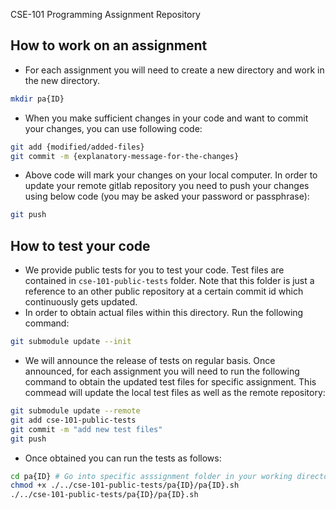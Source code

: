 CSE-101 Programming Assignment Repository

## How to work on an assignment

- For each assignment you will need to create a new directory and work in the new directory. 
```bash
mkdir pa{ID}
```
- When you make sufficient changes in your code and want to commit your changes, you can use following code:
```bash
git add {modified/added-files}
git commit -m {explanatory-message-for-the-changes}
``` 
- Above code will mark your changes on your local computer. In order to update your remote gitlab repository you need to push your changes using below code (you may be asked your password or passphrase):
```bash
git push
```

## How to test your code

- We provide public tests for you to test your code. Test files are contained in `cse-101-public-tests` folder. Note that this folder is just a reference to an other public repository at a certain commit id which continuously gets updated. 
- In order to obtain actual files within this directory. Run the following command:
```bash
git submodule update --init
``` 

- We will announce the release of tests on regular basis. Once announced, for each assignment you will need to run the following command to obtain the updated test files for specific assignment. This commead will update the local test files as well as the remote repository:

```bash
git submodule update --remote
git add cse-101-public-tests
git commit -m "add new test files"
git push
```

- Once obtained you can run the tests as follows:

```bash
cd pa{ID} # Go into specific asssignment folder in your working directory
chmod +x ./../cse-101-public-tests/pa{ID}/pa{ID}.sh
./../cse-101-public-tests/pa{ID}/pa{ID}.sh
